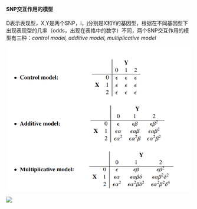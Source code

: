 #### SNP交互作用的模型
D表示表现型，X,Y是两个SNP，i，j分别是X和Y的基因型，根据在不同基因型下出现表现型的几率（odds，出现在表格中的数字）不同，两个SNP交互作用的模型有三种：*control model, additive model,  multiplicative model*

![](./img/snpiteraction.PNG)

![](./img/log)